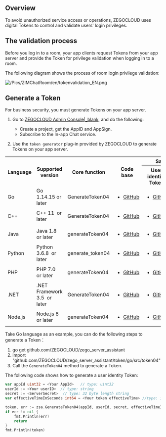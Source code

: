 ## Overview

To avoid unauthorized service access or operations, ZEGOCLOUD uses digital Tokens to control and validate users' login privileges.



## The validation process


Before you log in to a room, your app clients request Tokens from your app server and provide the Token for privilege validation when logging in to a room.

The following diagram shows the process of room login privilege validation:

![/Pics/ZIMChatRoom/en/tokenvalidation_EN.png](http://doc.oa.zego.im/Pics/ZIMChatRoom/en/tokenvalidation_EN.png)



## Generate a Token

<div class="mk-warning">

For business security, you must generate Tokens on your app server.
</div>


1. Go to [ZEGOCLOUD Admin Console\|_blank](https://console.zegocloud.com), and do the following:
    - Create a project, get the AppID and AppSign.
    - Subscribe to the In-app Chat service.

2. Use the `token generator` plug-in provided by ZEGOCLOUD to generate Tokens on your app server.


<table>
  <colgroup>
    <col width="10%">
    <col width="20%">
    <col width="20%">
    <col width="20%">
    <col width="15%">
    <col width="15%">
  </colgroup>
  <tbody><tr>
    <th rowspan="2">Language</th>
    <th rowspan="2">Supported version</th>
    <th rowspan="2">Core function</th>
    <th rowspan="2">Code base</th>
    <th colspan="2">Sample code</th>
  </tr>
  <tr>
    <th>User identity Token</th>
    <th>User privilege Token</th>
  </tr>
  <tr>
    <td>Go</td>
    <td>Go 1.14.15 or later</td>
    <td>GenerateToken04</td>
    <td><ul><li><a target="_blank" href="https://github.com/ZEGOCLOUD/zego_server_assistant/blob/master/token/go/src/token04">GitHub</a></li></ul></td>
    <td><ul><li><a target="_blank" href="https://github.com/ZEGOCLOUD/zego_server_assistant/blob/master/token/go/sample/sample.go">GitHub</a></li></ul></td>
    <td><ul><li><a target="_blank" href="https://github.com/ZEGOCLOUD/zego_server_assistant/blob/master/token/go/sample/sample-for-rtcroom.go">GitHub</a></li></ul></td>
  </tr>
  <tr>
    <td>C++</td>
    <td>C++ 11&nbsp; or later</td>
    <td>GenerateToken04</td>
    <td><ul><li><a target="_blank" href="https://github.com/ZEGOCLOUD/zego_server_assistant/blob/master/token/c%2B%2B">GitHub</a></li></ul></td>
    <td colspan="2"><ul><li><a target="_blank" href="https://github.com/ZEGOCLOUD/zego_server_assistant/blob/master/token/c%2B%2B/sample/demo/main.cc">GitHub</a></li></ul></td>
  </tr>
  <tr>
    <td>Java</td>
    <td>Java 1.8&nbsp; or later</td>
    <td>generateToken04</td>
    <td><ul><li><a target="_blank" href="https://github.com/ZEGOCLOUD/zego_server_assistant/blob/master/token/java/token04">GitHub</a></li></ul></td>
    <td><ul><li><a target="_blank" href="https://github.com/ZEGOCLOUD/zego_server_assistant/blob/master/token/java/token04/src/im/zego/serverassistant/sample/Token04SampleBase.java">GitHub</a></li></ul></td>
    <td><ul><li><a target="_blank" href="https://github.com/ZEGOCLOUD/zego_server_assistant/blob/master/token/java/token04/src/im/zego/serverassistant/sample/Token04SampleForRtcRoom.java">GitHub</a></li></ul></td>
  </tr>
  <tr>
    <td>Python</td>
    <td>Python 3.6.8&nbsp; or later</td>
    <td>generate_token04</td>
    <td><ul><li><a target="_blank" href="https://github.com/ZEGOCLOUD/zego_server_assistant/blob/master/token/python/token04">GitHub</a></li></ul></td>
    <td><ul><li><a target="_blank" href="https://github.com/ZEGOCLOUD/zego_server_assistant/blob/master/token/python/token04/test/base_sample.py">GitHub</a></li></ul></td>
    <td><ul><li><a target="_blank" href="https://github.com/ZEGOCLOUD/zego_server_assistant/blob/master/token/python/token04/test/rtcroom_sample.py">GitHub</a></li></ul></td>
  </tr>
  <tr>
    <td>PHP</td>
    <td>PHP 7.0&nbsp; or later</td>
    <td>generateToken04</td>
    <td><ul><li><a target="_blank" href="https://github.com/ZEGOCLOUD/zego_server_assistant/blob/master/token/php/token04">GitHub</a></li></ul></td>
    <td><ul><li><a target="_blank" href="https://github.com/ZEGOCLOUD/zego_server_assistant/blob/master/token/php/token04/test/test.php">GitHub</a></li></ul></td>
    <td><ul><li><a target="_blank" href="https://github.com/ZEGOCLOUD/zego_server_assistant/blob/master/token/php/token04/test/testForRtcRoom.php">GitHub</a></li></ul></td>
  </tr>
  <tr>
    <td>.NET</td>
    <td>.NET Framework 3.5&nbsp; or later</td>
    <td>GenerateToken04</td>
    <td><ul><li><a target="_blank" href="https://github.com/ZEGOCLOUD/zego_server_assistant/blob/master/token/.net">GitHub</a></li></ul></td>
    <td colspan="2"><ul><li><a target="_blank" href="https://github.com/ZEGOCLOUD/zego_server_assistant/blob/master/token/.net/demo/WindowsFormsApp1/Form1.cs">GitHub</a></li></ul></td>
  </tr>
  <tr>
    <td>Node.js</td>
    <td>Node.js 8&nbsp; or later</td>
    <td>generateToken04</td>
    <td><ul><li><a target="_blank" href="https://github.com/ZEGOCLOUD/zego_server_assistant/blob/master/token/nodejs">GitHub</a></li></ul></td>
    <td><ul><li><a target="_blank" href="https://github.com/ZEGOCLOUD/zego_server_assistant/blob/master/token/nodejs/sample/sample-base.js">GitHub</a></li></ul></td>
    <td><ul><li><a target="_blank" href="https://github.com/ZEGOCLOUD/zego_server_assistant/blob/master/token/nodejs/sample/sample-rtc-room.js">GitHub</a></li></ul></td>
  </tr>
</tbody></table>



Take Go language as an example, you can do the following steps to generate a Token：

1. go get github.com/ZEGOCLOUD/zego_server_assistant
2. import "github.com/ZEGOCLOUD/zego_server_assistant/token/go/src/token04"
3. Call the `GenerateToken04` method to generate a Token.

The following code shows how to generate a user identity Token:


```go
var appId uint32 = <Your AppId>   // type: uint32
userId := <Your userID>  // type: string
secret := <ServerSecret>  // type: 32 byte length string
var effectiveTimeInSeconds int64 = <Your token effectiveTime> //type: int64; unit: s

token, err := zsa.GenerateToken04(appId, userId, secret, effectiveTimeInSeconds)
if err != nil {
    fmt.Println(err)
    return
}
fmt.Println(token)
```




